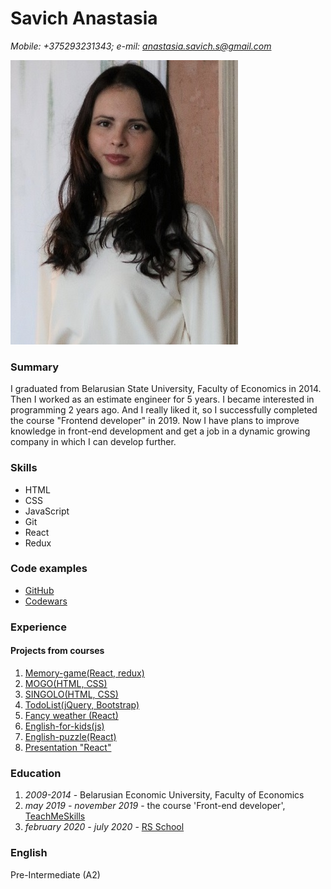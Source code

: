 # Savich Anastasia
*Mobile: +375293231343; e-mil: anastasia.savich.s@gmail.com*

![foto](/IMG_6758.JPG)

### Summary
I graduated from Belarusian State University, Faculty of Economics in 2014. Then I worked as an estimate engineer for 5 years. 
I became interested in programming 2 years ago. And I really liked it, so I successfully completed the course "Frontend developer" in 2019.
Now I have plans to improve knowledge in front-end development and get a job in a dynamic growing company in which I can develop further.


### Skills
* HTML
* CSS
* JavaScript
* Git
* React
* Redux


### Code examples
* [GitHub](https://github.com/SavichAnastasia)
* [Codewars](https://www.codewars.com/users/SavichAnastasia)


### Experience
#### Projects from courses
1. [Memory-game(React, redux)](https://savichanastasia.github.io/match-match-game/#/)
1. [MOGO(HTML, CSS)](https://savichanastasia.github.io/MOGO/)
1. [SINGOLO(HTML, CSS)](https://savichanastasia.github.io/singolo/)
1. [TodoList(jQuery, Bootstrap)](https://savichanastasia.github.io/todo-list/)
1. [Fancy weather (React)](https://savichanastasia-fancy-weather.netlify.app/)
1. [English-for-kids(js)](https://savichanastasia-english-for-kids.netlify.app/)
1. [English-puzzle(React)](https://savichanastasia-english-puzzle-paintings.netlify.app/)
1. [Presentation "React"](https://www.youtube.com/watch?v=EI15vLYNeJI)


### Education
1. *2009-2014* - Belarusian Economic University, Faculty of Economics
1. *may 2019 - november 2019* - the course 'Front-end developer', [TeachMeSkills](https://teachmeskills.by/)
1. *february 2020 - july 2020* - [RS School](https://teachmeskills.by/)


### English
Pre-Intermediate (A2)
